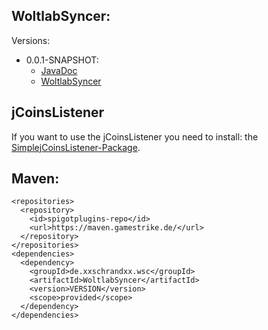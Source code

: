 ## WoltlabSyncer:

Versions:
  * 0.0.1-SNAPSHOT:
    * [JavaDoc](https://maven.gamestrike.de/docs/WoltlabSyncer/0.0.1-SNAPSHOT/apidocs/)
    * [WoltlabSyncer](https://maven.gamestrike.de/docs/WoltlabSyncer/0.0.1-SNAPSHOT/WoltlabSyncer-0.0.1-SNAPSHOT.jar)

## jCoinsListener
If you want to use the jCoinsListener you need to install: the [SimplejCoinsListener-Package](https://github.com/xXSchrandXx/SimplejCoinsListener).

## Maven:
```
<repositories>
  <repository>
    <id>spigotplugins-repo</id>
    <url>https://maven.gamestrike.de/</url>
  </repository>
</repositories>
<dependencies>
  <dependency>
    <groupId>de.xxschrandxx.wsc</groupId>
    <artifactId>WoltlabSyncer</artifactId>
    <version>VERSION</version>
    <scope>provided</scope>
  </dependency>
</dependencies>
```